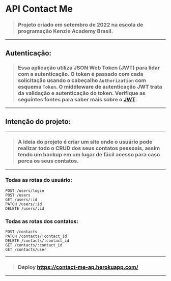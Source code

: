 # API Contact Me

> ### Projeto criado em setembro de 2022 na escola de programação Kenzie Academy Brasil.
----------
## Autenticação:
> ### Essa aplicação utiliza JSON Web Token (JWT) para lidar com a autenticação. O token é passado com cada solicitação usando o cabeçalho `Authorization` com esquema `Token`. O middleware de autenticação JWT trata da validação e autenticação do token. Verifique as seguintes fontes para saber mais sobre o [JWT](https://www.npmjs.com/package/jsonwebtoken).

---------

## Intenção do projeto:
---------
> ### A ideia do projeto é criar um site onde o usuário pode realizar todo o CRUD dos seus contatos pessoais, assim tendo um backup em um lugar de fácil acesso para caso perca os seus contatos.
----------

### Todas as rotas do usuário:
    POST /users/login
    POST /users
    GET /users/:id
    PATCH /users/:id
    DELETE /users/:id
### Todas as rotas dos contatos:
    POST /contacts
    PATCH /contacts/:contact_id
    DELETE /contacts/:contact_id
    GET /contacts/:contact_id
    GET /contacts/user
----------
> ### Deploy https://contact-me-ap.herokuapp.com/
----------
